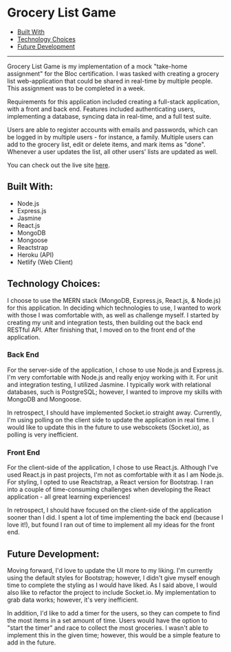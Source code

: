 # Grocery List Game

- <a href='#built'>Built With</a>
- <a href='#tech'>Technology Choices</a>
- <a href='#future'>Future Development</a>

<hr>

Grocery List Game is my implementation of a mock "take-home assignment" for the Bloc certification. I was tasked with creating a grocery list web-application that could be shared in real-time by multiple people. This assignment was to be completed in a week.

Requirements for this application included creating a full-stack application, with a front and back end. Features included authenticating users, implementing a database, syncing data in real-time, and a full test suite. 

Users are able to register accounts with emails and passwords, which can be logged in by multiple users - for instance, a family. Multiple users can add to the grocery list, edit or delete items, and mark items as "done". Whenever a user updates the list, all other users' lists are updated as well. 

You can check out the live site <a href='https://grocery-list-game.netlify.com/' target='_blank'>here</a>.

## Built With: <a id="built"></a>

- Node.js
- Express.js
- Jasmine
- React.js
- MongoDB
- Mongoose
- Reactstrap
- Heroku (API)
- Netlify (Web Client)

## Technology Choices: <a id="tech"></a>

I choose to use the MERN stack (MongoDB, Express.js, React.js, & Node.js) for this application. In deciding which technologies to use, I wanted to work with those I was comfortable with, as well as challenge myself. I started by creating my unit and integration tests, then building out the back end RESTful API. After finishing that, I moved on to the front end of the application.

### Back End

For the server-side of the application, I chose to use Node.js and Express.js. I'm very comfortable with Node.js and really enjoy working with it. For unit and integration testing, I utilized Jasmine. I typically work with relational databases, such is PostgreSQL; however, I wanted to improve my skills with MongoDB and Mongoose. 

In retrospect, I should have implemented Socket.io straight away. Currently, I'm using polling on the client side to update the application in real time. I would like to update this in the future to use webscokets (Socket.io), as polling is very inefficient. 

### Front End

For the client-side of the application, I chose to use React.js. Although I've used React.js in past projects, I'm not as comfortable with it as I am Node.js. For styling, I opted to use Reactstrap, a React version for Bootstrap. I ran into a couple of time-consuming challenges when developing the React application - all great learning experiences!

In retrospect, I should have focused on the client-side of the application sooner than I did. I spent a lot of time implementing the back end (because I love it!), but found I ran out of time to implement all my ideas for the front end. 

## Future Development: <a id="future"></a>

Moving forward, I'd love to update the UI more to my liking. I'm currently using the default styles for Bootstrap; however, I didn't give myself enough time to complete the styling as I would have liked. As I said above, I would also like to refactor the project to include Socket.io. My implementation to grab data works; however, it's very inefficient. 

In addition, I'd like to add a timer for the users, so they can compete to find the most items in a set amount of time. Users would have the option to "start the timer" and race to collect the most groceries. I wasn't able to implement this in the given time; however, this would be a simple feature to add in the future.
